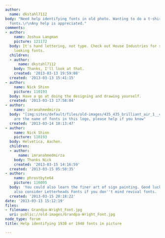 ```yaml
---
author:
  name: dkstahl7112
body: "Need help identifying fonts in old photo. Wanting to do a t-shirt with the
  fonts.\r\nAny help is appreciated."
comments:
- author:
    name: Joshua Langman
    picture: 121172
  body: It's hand lettering, not type. Check out House Industries for some similar
    looking fonts.
  children:
  - author:
      name: dkstahl7112
    body: Thanks, I'll look at that.
    created: '2013-03-13 19:59:08'
  created: '2013-03-13 15:41:15'
- author:
    name: Nick Shinn
    picture: 110193
  body: Have a go at doing the designing and drawing yourself.
  created: '2013-03-13 17:58:04'
- author:
    name: imranahmedmirza
  body: "[img:sites/default/files/old-images/435_435_brilliant_air_1__4175.gif]\r\n\r\nWhat
    are the name of fonts in this logo, please help if you know"
  created: '2013-03-14 18:13:47'
- author:
    name: Nick Shinn
    picture: 110193
  body: Helvetica, Aachen.
  children:
  - author:
      name: imranahmedmirza
    body: Thanks Nick
    created: '2013-03-15 14:16:59'
  created: '2013-03-15 05:50:35'
- author:
    name: phrostbyte64
    picture: 116005
  body: 'You could also learn the finer art of sign painting. Good luck. You might
    also consider Letterheads Fonts if you don''t mind revival fonts. '
  created: '2013-03-15 20:18:22'
date: '2013-03-13 15:12:19'
files:
- filename: Grandpa-Wright_Font.jpg
  uri: public://old-images/Grandpa-Wright_Font.jpg
node_type: forum
title: Help identifying 1930 or 1940 fonts in picture

---
```

